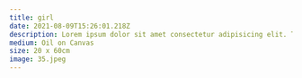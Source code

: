 ```yaml
---
title: girl
date: 2021-08-09T15:26:01.218Z
description: Lorem ipsum dolor sit amet consectetur adipisicing elit. Tenetur fuga nam, voluptatibus quasi sed suscipit illum
medium: Oil on Canvas
size: 20 x 60cm
image: 35.jpeg
---
```


